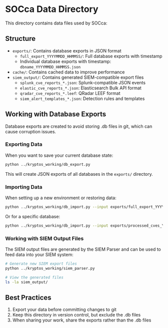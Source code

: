 # SOCca Data Directory

This directory contains data files used by SOCca:

## Structure

- `exports/`: Contains database exports in JSON format
  - `full_export_YYYYMMDD_HHMMSS/`: Full database exports with timestamp
  - Individual database exports with timestamp: `dbname_YYYYMMDD_HHMMSS.json`
- `cache/`: Contains cached data to improve performance
- `siem_output/`: Contains generated SIEM-compatible export files
  - `splunk_cve_reports_*.json`: Splunk-compatible JSON events
  - `elastic_cve_reports_*.json`: Elasticsearch Bulk API format
  - `qradar_cve_reports_*.leef`: QRadar LEEF format
  - `siem_alert_templates_*.json`: Detection rules and templates

## Working with Database Exports

Database exports are created to avoid storing .db files in git, which can cause corruption issues.

### Exporting Data

When you want to save your current database state:

```bash
python ../kryptos_working/db_export.py
```

This will create JSON exports of all databases in the `exports/` directory.

### Importing Data

When setting up a new environment or restoring data:

```bash
python ../kryptos_working/db_import.py --input exports/full_export_YYYYMMDD_HHMMSS/
```

Or for a specific database:

```bash
python ../kryptos_working/db_import.py --input exports/processed_cves_YYYYMMDD_HHMMSS.json
```

### Working with SIEM Output Files

The SIEM output files are generated by the SIEM Parser and can be used to feed data into your SIEM system:

```bash
# Generate new SIEM export files
python ../kryptos_working/siem_parser.py

# View the generated files
ls -la siem_output/
```

## Best Practices

1. Export your data before committing changes to git
2. Keep this directory in version control, but exclude the .db files
3. When sharing your work, share the exports rather than the .db files